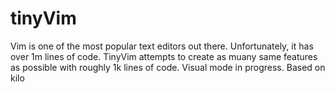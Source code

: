 # tinyVim
Vim is one of the most popular text editors out there. Unfortunately, it has over 1m lines of code. TinyVim attempts to create as muany same features as possible with roughly 1k lines of code. Visual mode in progress. Based on kilo
